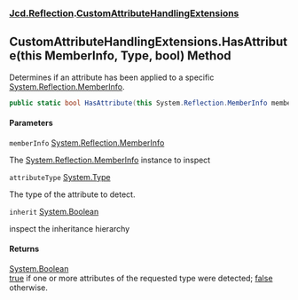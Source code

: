 ### [Jcd.Reflection](Jcd.Reflection.md 'Jcd.Reflection').[CustomAttributeHandlingExtensions](CustomAttributeHandlingExtensions.md 'Jcd.Reflection.CustomAttributeHandlingExtensions')

## CustomAttributeHandlingExtensions.HasAttribute(this MemberInfo, Type, bool) Method

Determines if an attribute has been applied to a
specific [System.Reflection.MemberInfo](https://docs.microsoft.com/en-us/dotnet/api/System.Reflection.MemberInfo 'System.Reflection.MemberInfo').

```csharp
public static bool HasAttribute(this System.Reflection.MemberInfo memberInfo, System.Type attributeType, bool inherit=false);
```

#### Parameters

<a name='Jcd.Reflection.CustomAttributeHandlingExtensions.HasAttribute(thisSystem.Reflection.MemberInfo,System.Type,bool).memberInfo'></a>

`memberInfo` [System.Reflection.MemberInfo](https://docs.microsoft.com/en-us/dotnet/api/System.Reflection.MemberInfo 'System.Reflection.MemberInfo')

The [System.Reflection.MemberInfo](https://docs.microsoft.com/en-us/dotnet/api/System.Reflection.MemberInfo 'System.Reflection.MemberInfo')
instance to inspect

<a name='Jcd.Reflection.CustomAttributeHandlingExtensions.HasAttribute(thisSystem.Reflection.MemberInfo,System.Type,bool).attributeType'></a>

`attributeType` [System.Type](https://docs.microsoft.com/en-us/dotnet/api/System.Type 'System.Type')

The type of the attribute to detect.

<a name='Jcd.Reflection.CustomAttributeHandlingExtensions.HasAttribute(thisSystem.Reflection.MemberInfo,System.Type,bool).inherit'></a>

`inherit` [System.Boolean](https://docs.microsoft.com/en-us/dotnet/api/System.Boolean 'System.Boolean')

inspect the inheritance hierarchy

#### Returns

[System.Boolean](https://docs.microsoft.com/en-us/dotnet/api/System.Boolean 'System.Boolean')  
[true](https://docs.microsoft.com/en-us/dotnet/csharp/language-reference/builtin-types/bool 'https://docs.microsoft.com/en-us/dotnet/csharp/language-reference/builtin-types/bool')
if one or more attributes of the requested type were
detected; [false](https://docs.microsoft.com/en-us/dotnet/csharp/language-reference/builtin-types/bool 'https://docs.microsoft.com/en-us/dotnet/csharp/language-reference/builtin-types/bool')
otherwise.